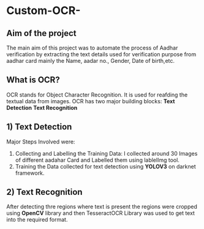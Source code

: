 # Custom-OCR-

## Aim of the project
The main aim of this project was to automate the process of Aadhar verification by extracting the text details used for verification purpose from aadhar card mainly the Name, aadar no., Gender, Date of birth,etc.

## What is OCR?
  OCR stands for Object Character Recognition. It is used for reafding the textual data from images. 
  OCR has two major building blocks:
    **Text Detection**
    **Text Recognition**
    
## 1) Text Detection
   Major Steps Involved were:
   1) Collecting and Labelling the Training Data:
      I collected around 30 Images of different aadahar Card and Labelled them using lablelImg tool.
   2) Training the Data collected for text detection using **YOLOV3** on darknet framework.

## 2) Text Recognition 
   After detecting thre regions where text is present the regions were cropped using **OpenCV** library and then TesseractOCR Library was used to get text into the required format.
   

